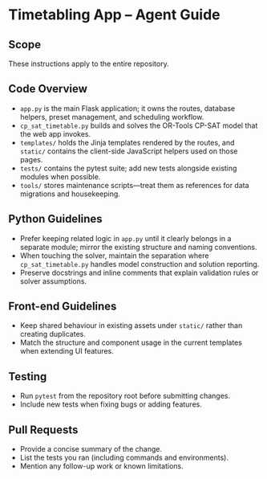 # Timetabling App – Agent Guide

## Scope
These instructions apply to the entire repository.

## Code Overview
- `app.py` is the main Flask application; it owns the routes, database helpers, preset management, and scheduling workflow.
- `cp_sat_timetable.py` builds and solves the OR-Tools CP-SAT model that the web app invokes.
- `templates/` holds the Jinja templates rendered by the routes, and `static/` contains the client-side JavaScript helpers used on those pages.
- `tests/` contains the pytest suite; add new tests alongside existing modules when possible.
- `tools/` stores maintenance scripts—treat them as references for data migrations and housekeeping.

## Python Guidelines
- Prefer keeping related logic in `app.py` until it clearly belongs in a separate module; mirror the existing structure and naming conventions.
- When touching the solver, maintain the separation where `cp_sat_timetable.py` handles model construction and solution reporting.
- Preserve docstrings and inline comments that explain validation rules or solver assumptions.

## Front-end Guidelines
- Keep shared behaviour in existing assets under `static/` rather than creating duplicates.
- Match the structure and component usage in the current templates when extending UI features.

## Testing
- Run `pytest` from the repository root before submitting changes.
- Include new tests when fixing bugs or adding features.

## Pull Requests
- Provide a concise summary of the change.
- List the tests you ran (including commands and environments).
- Mention any follow-up work or known limitations.
